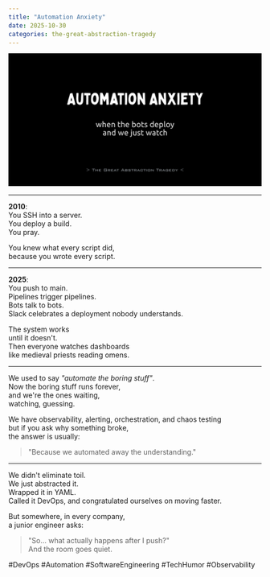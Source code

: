 ```yaml
---
title: "Automation Anxiety"
date: 2025-10-30
categories: the-great-abstraction-tragedy
---
```


![Automation Anxiety](/res/automation-anxiety.png)

---

**2010**:  
You SSH into a server.  
You deploy a build.  
You pray.

You knew what every script did,  
because you wrote every script.

---

**2025**:  
You push to main.  
Pipelines trigger pipelines.  
Bots talk to bots.  
Slack celebrates a deployment nobody understands.

The system works  
until it doesn't.  
Then everyone watches dashboards  
like medieval priests reading omens.

---

We used to say _"automate the boring stuff"_.  
Now the boring stuff runs forever,  
and we're the ones waiting,  
watching, guessing.

We have observability, alerting, orchestration, and chaos testing  
but if you ask why something broke,  
the answer is usually:
> "Because we automated away the understanding."

---

We didn't eliminate toil.  
We just abstracted it.  
Wrapped it in YAML.  
Called it DevOps,
and congratulated ourselves on moving faster.

But somewhere, in every company,  
a junior engineer asks:
> "So... what actually happens after I push?"  
> And the room goes quiet.

#DevOps #Automation #SoftwareEngineering #TechHumor #Observability
